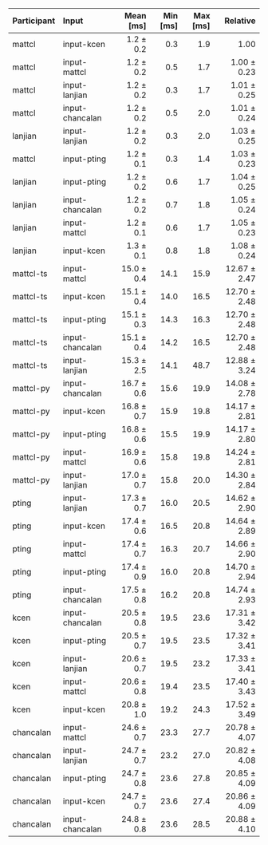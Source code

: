 | Participant | Input | Mean [ms] | Min [ms] | Max [ms] | Relative |
|:---|:---|---:|---:|---:|---:|
| mattcl | input-kcen | 1.2 ± 0.2 | 0.3 | 1.9 | 1.00 |
| mattcl | input-mattcl | 1.2 ± 0.2 | 0.5 | 1.7 | 1.00 ± 0.23 |
| mattcl | input-lanjian | 1.2 ± 0.2 | 0.3 | 1.7 | 1.01 ± 0.25 |
| mattcl | input-chancalan | 1.2 ± 0.2 | 0.5 | 2.0 | 1.01 ± 0.24 |
| lanjian | input-lanjian | 1.2 ± 0.2 | 0.3 | 2.0 | 1.03 ± 0.25 |
| mattcl | input-pting | 1.2 ± 0.1 | 0.3 | 1.4 | 1.03 ± 0.23 |
| lanjian | input-pting | 1.2 ± 0.2 | 0.6 | 1.7 | 1.04 ± 0.25 |
| lanjian | input-chancalan | 1.2 ± 0.2 | 0.7 | 1.8 | 1.05 ± 0.24 |
| lanjian | input-mattcl | 1.2 ± 0.1 | 0.6 | 1.7 | 1.05 ± 0.23 |
| lanjian | input-kcen | 1.3 ± 0.1 | 0.8 | 1.8 | 1.08 ± 0.24 |
| mattcl-ts | input-mattcl | 15.0 ± 0.4 | 14.1 | 15.9 | 12.67 ± 2.47 |
| mattcl-ts | input-kcen | 15.1 ± 0.4 | 14.0 | 16.5 | 12.70 ± 2.48 |
| mattcl-ts | input-pting | 15.1 ± 0.3 | 14.3 | 16.3 | 12.70 ± 2.48 |
| mattcl-ts | input-chancalan | 15.1 ± 0.4 | 14.2 | 16.5 | 12.70 ± 2.48 |
| mattcl-ts | input-lanjian | 15.3 ± 2.5 | 14.1 | 48.7 | 12.88 ± 3.24 |
| mattcl-py | input-chancalan | 16.7 ± 0.6 | 15.6 | 19.9 | 14.08 ± 2.78 |
| mattcl-py | input-kcen | 16.8 ± 0.7 | 15.9 | 19.8 | 14.17 ± 2.81 |
| mattcl-py | input-pting | 16.8 ± 0.6 | 15.5 | 19.9 | 14.17 ± 2.80 |
| mattcl-py | input-mattcl | 16.9 ± 0.6 | 15.8 | 19.8 | 14.24 ± 2.81 |
| mattcl-py | input-lanjian | 17.0 ± 0.7 | 15.8 | 20.0 | 14.30 ± 2.84 |
| pting | input-lanjian | 17.3 ± 0.7 | 16.0 | 20.5 | 14.62 ± 2.90 |
| pting | input-kcen | 17.4 ± 0.6 | 16.5 | 20.8 | 14.64 ± 2.89 |
| pting | input-mattcl | 17.4 ± 0.7 | 16.3 | 20.7 | 14.66 ± 2.90 |
| pting | input-pting | 17.4 ± 0.9 | 16.0 | 20.8 | 14.70 ± 2.94 |
| pting | input-chancalan | 17.5 ± 0.8 | 16.2 | 20.8 | 14.74 ± 2.93 |
| kcen | input-chancalan | 20.5 ± 0.8 | 19.5 | 23.6 | 17.31 ± 3.42 |
| kcen | input-pting | 20.5 ± 0.7 | 19.5 | 23.5 | 17.32 ± 3.41 |
| kcen | input-lanjian | 20.6 ± 0.7 | 19.5 | 23.2 | 17.33 ± 3.41 |
| kcen | input-mattcl | 20.6 ± 0.8 | 19.4 | 23.5 | 17.40 ± 3.43 |
| kcen | input-kcen | 20.8 ± 1.0 | 19.2 | 24.3 | 17.52 ± 3.49 |
| chancalan | input-mattcl | 24.6 ± 0.7 | 23.3 | 27.7 | 20.78 ± 4.07 |
| chancalan | input-lanjian | 24.7 ± 0.7 | 23.2 | 27.0 | 20.82 ± 4.08 |
| chancalan | input-pting | 24.7 ± 0.8 | 23.6 | 27.8 | 20.85 ± 4.09 |
| chancalan | input-kcen | 24.7 ± 0.7 | 23.6 | 27.4 | 20.86 ± 4.09 |
| chancalan | input-chancalan | 24.8 ± 0.8 | 23.6 | 28.5 | 20.88 ± 4.10 |
